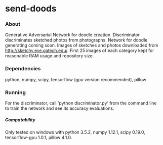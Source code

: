 # send-doods

### About
Generative Adversarial Network for doodle creation. Discriminator discriminates sketched photos from photographs. Network for doodle generating coming soon. Images of sketches and photos downloaded from http://sketchy.eye.gatech.edu/. First 25 images of each category kept for reasonable RAM usage and repository size.

### Dependencies
python, numpy, scipy, tensorflow (gpu version recommended), pillow

### Running
For the discriminator, call 'python discriminator.py' from the command line to train the network and see its accuracy evaluations.

##### Compatability
Only tested on windows with python 3.5.2, numpy 1.12.1, scipy 0.19.0, tensorflow-gpu 1.0.1, pillow 4.1.0.